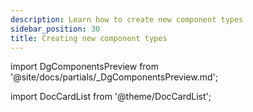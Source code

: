 ```yaml
---
description: Learn how to create new component types
sidebar_position: 30
title: Creating new component types
---
```

import DgComponentsPreview from '@site/docs/partials/\_DgComponentsPreview.md';

<DgComponentsPreview />

import DocCardList from '@theme/DocCardList';

<DocCardList />
